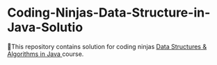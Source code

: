 # Coding-Ninjas-Data-Structure-in-Java-Solutio
:pushpin:This repository contains solution for coding ninjas  <a href='https://www.codingninjas.com/courses/online-java-course'>Data Structures & Algorithms in Java </a> course.
